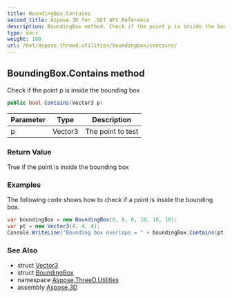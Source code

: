 ```yaml
---
title: BoundingBox.Contains
second_title: Aspose.3D for .NET API Reference
description: BoundingBox method. Check if the point p is inside the bounding box
type: docs
weight: 100
url: /net/aspose.threed.utilities/boundingbox/contains/
---
```

## BoundingBox.Contains method

Check if the point p is inside the bounding box

```csharp
public bool Contains(Vector3 p)
```

| Parameter | Type | Description |
| --- | --- | --- |
| p | Vector3 | The point to test |

### Return Value

True if the point is inside the bounding box

### Examples

The following code shows how to check if a point is inside the bounding box.

```csharp
var boundingBox = new BoundingBox(0, 0, 0, 10, 10, 10);
var pt = new Vector3(4, 4, 4);
Console.WriteLine("Bounding box overlaps = " + boundingBox.Contains(pt));
```

### See Also

* struct [Vector3](../../vector3/)
* struct [BoundingBox](../)
* namespace [Aspose.ThreeD.Utilities](../../../aspose.threed.utilities/)
* assembly [Aspose.3D](../../../)


